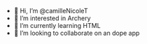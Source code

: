 - 👋 Hi, I’m @camilleNicoleT
- 👀 I’m interested in Archery
- 🌱 I’m currently learning HTML
- 💞️ I’m looking to collaborate on an dope app

<!---

